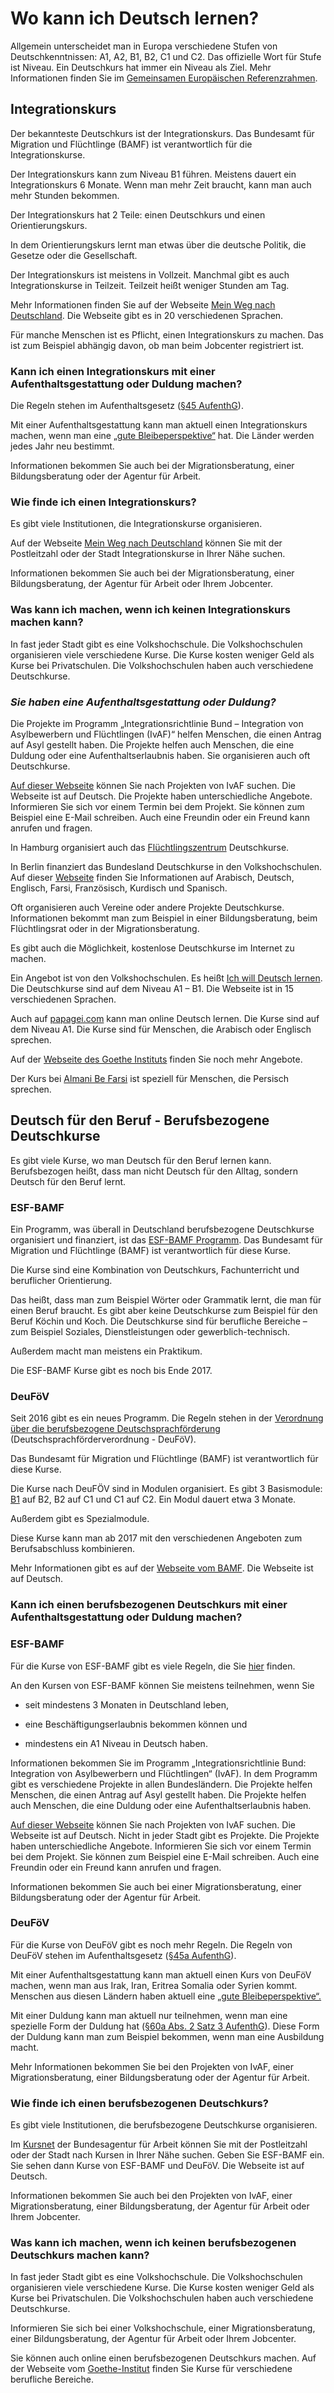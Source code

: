# Wo kann ich Deutsch lernen?

Allgemein unterscheidet man in Europa verschiedene Stufen von Deutschkenntnissen: A1, A2, B1, B2, C1 und C2. Das offizielle Wort für Stufe ist Niveau. Ein Deutschkurs hat immer ein Niveau als Ziel. Mehr Informationen finden Sie im [Gemeinsamen Europäischen Referenzrahmen](https://www.telc.net/pruefungsteilnehmende/das-stufenprinzip-des-ger.html).

## Integrationskurs

Der bekannteste Deutschkurs ist der Integrationskurs. Das Bundesamt für Migration und Flüchtlinge \(BAMF\) ist verantwortlich für die Integrationskurse.

Der Integrationskurs kann zum Niveau B1 führen. Meistens dauert ein Integrationskurs 6 Monate. Wenn man mehr Zeit braucht, kann man auch mehr Stunden bekommen.

Der Integrationskurs hat 2 Teile: einen Deutschkurs und einen Orientierungskurs.

In dem Orientierungskurs lernt man etwas über die deutsche Politik, die Gesetze oder die Gesellschaft.

Der Integrationskurs ist meistens in Vollzeit. Manchmal gibt es auch Integrationskurse in Teilzeit. Teilzeit heißt weniger Stunden am Tag.

Mehr Informationen finden Sie auf der Webseite [Mein Weg nach Deutschland](http://www.goethe.de/lrn/prj/wnd/idl/iku/deindex.htm). Die Webseite gibt es in 20 verschiedenen Sprachen.

Für manche Menschen ist es Pflicht, einen Integrationskurs zu machen. Das ist zum Beispiel abhängig davon, ob man beim Jobcenter registriert ist.

### Kann ich einen Integrationskurs mit einer Aufenthaltsgestattung oder Duldung machen?

Die Regeln stehen im Aufenthaltsgesetz \([§45 AufenthG](https://www.gesetze-im-internet.de/aufenthg_2004/__44.html)\).

Mit einer Aufenthaltsgestattung kann man aktuell einen Integrationskurs machen, wenn man eine [„gute Bleibeperspektive“](http://www.bamf.de/DE/Infothek/FragenAntworten/IntegrationskurseAsylbewerber/integrationskurse-asylbewerber-node.html) hat. Die Länder werden jedes Jahr neu bestimmt.

Informationen bekommen Sie auch bei der Migrationsberatung, einer Bildungsberatung oder der Agentur für Arbeit.

### Wie finde ich einen Integrationskurs?

Es gibt viele Institutionen, die Integrationskurse organisieren.

Auf der Webseite [Mein Weg nach Deutschland](http://www.goethe.de/lrn/prj/wnd/ber/int/deindex.htm) können Sie mit der Postleitzahl oder der Stadt Integrationskurse in Ihrer Nähe suchen.

Informationen bekommen Sie auch bei der Migrationsberatung, einer Bildungsberatung, der Agentur für Arbeit oder Ihrem Jobcenter.

### Was kann ich machen, wenn ich keinen Integrationskurs machen kann?

In fast jeder Stadt gibt es eine Volkshochschule. Die Volkshochschulen organisieren viele verschiedene Kurse. Die Kurse kosten weniger Geld als Kurse bei Privatschulen. Die Volkshochschulen haben auch verschiedene Deutschkurse.

### _Sie haben eine Aufenthaltsgestattung oder Duldung?_

Die Projekte im Programm „Integrationsrichtlinie Bund – Integration von Asylbewerbern und Flüchtlingen \(IvAF\)“ helfen Menschen, die einen Antrag auf Asyl gestellt haben. Die Projekte helfen auch Menschen, die eine Duldung oder eine Aufenthaltserlaubnis haben. Sie organisieren auch oft Deutschkurse.

[Auf dieser Webseite](http://www.esf.de/SiteGlobals/Forms/IRBProjektrecherche/IRBProjektrecherche_Formular.html?resourceId=135606&input_=135656&pageLocale=de&templateQueryString=&cl2Categories_Handlungsschwerpunkte=Integration+von+Asylbewerbern+und+Fl%C3%BCchtlingen+%28IvAF%29&) können Sie nach Projekten von IvAF suchen. Die Webseite ist auf Deutsch. Die Projekte haben unterschiedliche Angebote. Informieren Sie sich vor einem Termin bei dem Projekt. Sie können zum Beispiel eine E-Mail schreiben. Auch eine Freundin oder ein Freund kann anrufen und fragen.

In Hamburg organisiert auch das [Flüchtlingszentrum](http://www.fz-hh.de/de/projekte/deutschkurse.php) Deutschkurse.

In Berlin finanziert das Bundesland Deutschkurse in den Volkshochschulen. Auf dieser [Webseite](http://www.vhs-refugees.de) finden Sie Informationen auf Arabisch, Deutsch, Englisch, Farsi, Französisch, Kurdisch und Spanisch.

Oft organisieren auch Vereine oder andere Projekte Deutschkurse. Informationen bekommt man zum Beispiel in einer Bildungsberatung, beim Flüchtlingsrat oder in der Migrationsberatung.

Es gibt auch die Möglichkeit, kostenlose Deutschkurse im Internet zu machen.

Ein Angebot ist von den Volkshochschulen. Es heißt [Ich will Deutsch lernen](https://www.iwdl.de/cms/lernen/start.html). Die Deutschkurse sind auf dem Niveau A1 – B1. Die Webseite ist in 15 verschiedenen Sprachen.

Auch auf [papagei.com](https://www.papagei.com/de/deutschkurse/) kann man online Deutsch lernen. Die Kurse sind auf dem Niveau A1. Die Kurse sind für Menschen, die Arabisch oder Englisch sprechen.

Auf der [Webseite des Goethe Instituts](https://www.goethe.de/de/spr/flu.html) finden Sie noch mehr Angebote.

Der Kurs bei [Almani Be Farsi](http://almanibefarsi.com/german) ist speziell für Menschen, die Persisch sprechen.

## Deutsch für den Beruf - Berufsbezogene Deutschkurse

Es gibt viele Kurse, wo man Deutsch für den Beruf lernen kann. Berufsbezogen heißt, dass man nicht Deutsch für den Alltag, sondern Deutsch für den Beruf lernt.

### ESF-BAMF

Ein Programm, was überall in Deutschland berufsbezogene Deutschkurse organisiert und finanziert, ist das [ESF-BAMF Programm](http://www.bamf.de/DE/Willkommen/DeutschLernen/DeutschBeruf/Deutschberuf-esf/deutschberuf-esf-node.html). Das Bundesamt für Migration und Flüchtlinge \(BAMF\) ist verantwortlich für diese Kurse.

Die Kurse sind eine Kombination von Deutschkurs, Fachunterricht und beruflicher Orientierung.

Das heißt, dass man zum Beispiel Wörter oder Grammatik lernt, die man für einen Beruf braucht. Es gibt aber keine Deutschkurse zum Beispiel für den Beruf Köchin und Koch. Die Deutschkurse sind für berufliche Bereiche – zum Beispiel Soziales, Dienstleistungen oder gewerblich-technisch.

Außerdem macht man meistens ein Praktikum.

Die ESF-BAMF Kurse gibt es noch bis Ende 2017.

### DeuFöV

Seit 2016 gibt es ein neues Programm. Die Regeln stehen in der [Verordnung über die berufsbezogene Deutschsprachförderung](http://www.bmas.de/SharedDocs/Downloads/DE/Thema-Arbeitsmarkt/verordnung-deutschsprachfoerderung.pdf?__blob=publicationFile&v=2) \(Deutschsprachförderverordnung - DeuFöV\).

Das Bundesamt für Migration und Flüchtlinge \(BAMF\) ist verantwortlich für diese Kurse.

Die Kurse nach DeuFÖV sind in Modulen organisiert. Es gibt 3 Basismodule: [B1](http://www.bamf.de/SharedDocs/Glossareintraege/DE/S/sprachniveau.html?view=renderHelp%5bCatalogHelp%5d&nn=7900372 "Verlinkung zu dem Glossarbegriff (Öffnet neues Fenster)") auf B2, B2 auf C1 und C1 auf C2. Ein Modul dauert etwa 3 Monate.

Außerdem gibt es Spezialmodule.

Diese Kurse kann man ab 2017 mit den verschiedenen Angeboten zum Berufsabschluss kombinieren.

Mehr Informationen gibt es auf der [Webseite vom BAMF](http://www.bamf.de/DE/Willkommen/DeutschLernen/DeutschBeruf/Bundesprogramm-45a/bundesprogramm-45a-node.html). Die Webseite ist auf Deutsch.

### Kann ich einen berufsbezogenen Deutschkurs mit einer Aufenthaltsgestattung oder Duldung machen?

### ESF-BAMF

Für die Kurse von ESF-BAMF gibt es viele Regeln, die Sie [hier](http://www.bamf.de/DE/Willkommen/DeutschLernen/DeutschBeruf/Deutschberuf-esf/deutschberuf-esf-node.html) finden.

An den Kursen von ESF-BAMF können Sie meistens teilnehmen, wenn Sie

* seit mindestens 3 Monaten in Deutschland leben,

* eine Beschäftigungserlaubnis bekommen können und

* mindestens ein A1 Niveau in Deutsch haben.


Informationen bekommen Sie im Programm „Integrationsrichtlinie Bund: Integration von Asylbewerbern und Flüchtlingen“ \(IvAF\). In dem Programm gibt es verschiedene Projekte in allen Bundesländern. Die Projekte helfen Menschen, die einen Antrag auf Asyl gestellt haben. Die Projekte helfen auch Menschen, die eine Duldung oder eine Aufenthaltserlaubnis haben.

[Auf dieser Webseite](http://www.esf.de/SiteGlobals/Forms/IRBProjektrecherche/IRBProjektrecherche_Formular.html?resourceId=135606&input_=135656&pageLocale=de&templateQueryString=&cl2Categories_Handlungsschwerpunkte=Integration+von+Asylbewerbern+und+Fl%C3%BCchtlingen+%28IvAF%29&) können Sie nach Projekten von IvAF suchen. Die Webseite ist auf Deutsch. Nicht in jeder Stadt gibt es Projekte. Die Projekte haben unterschiedliche Angebote. Informieren Sie sich vor einem Termin bei dem Projekt. Sie können zum Beispiel eine E-Mail schreiben. Auch eine Freundin oder ein Freund kann anrufen und fragen.

Informationen bekommen Sie auch bei einer Migrationsberatung, einer Bildungsberatung oder der Agentur für Arbeit.

### DeuFöV

Für die Kurse von DeuFöV gibt es noch mehr Regeln. Die Regeln von DeuFöV stehen im Aufenthaltsgesetz \([§45a AufenthG](https://dejure.org/gesetze/AufenthG/45a.html)\).

Mit einer Aufenthaltsgestattung kann man aktuell einen Kurs von DeuFöV machen, wenn man aus Irak, Iran, Eritrea Somalia oder Syrien kommt. Menschen aus diesen Ländern haben aktuell eine [„gute Bleibeperspektive“.](http://www.bamf.de/DE/Infothek/FragenAntworten/IntegrationskurseAsylbewerber/integrationskurse-asylbewerber-node.html)

Mit einer Duldung kann man aktuell nur teilnehmen, wenn man eine spezielle Form der Duldung hat \([§60a Abs. 2 Satz 3 AufenthG](https://dejure.org/gesetze/AufenthG/60a.html)\). Diese Form der Duldung kann man zum Beispiel bekommen, wenn man eine Ausbildung macht.

Mehr Informationen bekommen Sie bei den Projekten von IvAF, einer Migrationsberatung, einer Bildungsberatung oder der Agentur für Arbeit.

### Wie finde ich einen berufsbezogenen Deutschkurs?

Es gibt viele Institutionen, die berufsbezogene Deutschkurse organisieren.

Im [Kursnet](http://kursnet-finden.arbeitsagentur.de/kurs/) der Bundesagentur für Arbeit können Sie mit der Postleitzahl oder der Stadt nach Kursen in Ihrer Nähe suchen. Geben Sie ESF-BAMF ein. Sie sehen dann Kurse von ESF-BAMF und DeuFöV. Die Webseite ist auf Deutsch.

Informationen bekommen Sie auch bei den Projekten von IvAF, einer Migrationsberatung, einer Bildungsberatung, der Agentur für Arbeit oder Ihrem Jobcenter.

### Was kann ich machen, wenn ich keinen berufsbezogenen Deutschkurs machen kann?

In fast jeder Stadt gibt es eine Volkshochschule. Die Volkshochschulen organisieren viele verschiedene Kurse. Die Kurse kosten weniger Geld als Kurse bei Privatschulen. Die Volkshochschulen haben auch verschiedene Deutschkurse.

Informieren Sie sich bei einer Volkshochschule, einer Migrationsberatung, einer Bildungsberatung, der Agentur für Arbeit oder Ihrem Jobcenter.

Sie können auch online einen berufsbezogenen Deutschkurs machen. Auf der Webseite vom [Goethe-Institut](https://www.goethe.de/de/spr/ueb/daa.html?wt_sc=daa) finden Sie Kurse für verschiedene berufliche Bereiche.

